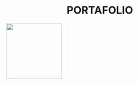 <!-- Welcome -->
<h1  align="center">PORTAFOLIO </h1>

  <!-- Profile Picture -->
<img align="left" height="150" src="https://imgur.com/1LwzEac"/>
